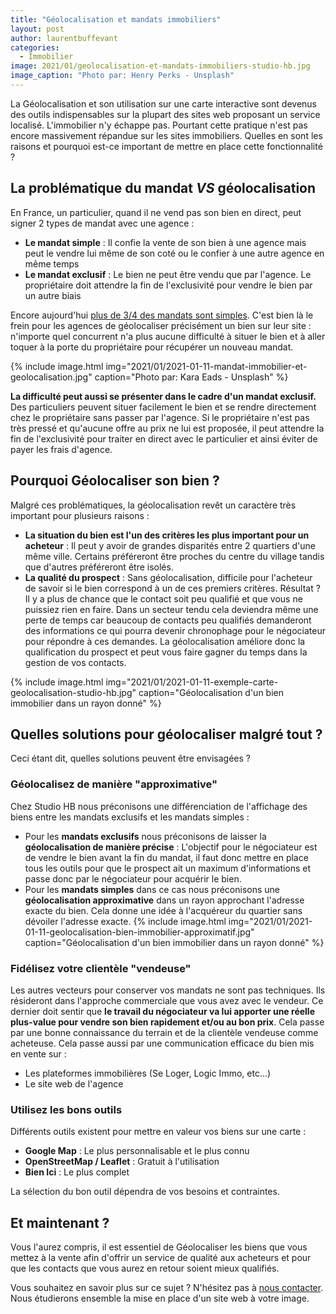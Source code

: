 ```yaml
---
title: "Géolocalisation et mandats immobiliers"
layout: post
author: laurentbuffevant
categories:
  - Immobilier
image: 2021/01/geolocalisation-et-mandats-immobiliers-studio-hb.jpg
image_caption: "Photo par: Henry Perks - Unsplash"
---
```



La Géolocalisation et son utilisation sur une carte interactive sont devenus des outils indispensables sur la plupart des sites web proposant un service localisé. L'immobilier n'y échappe pas. Pourtant cette pratique n'est pas encore massivement répandue sur les sites immobiliers. Quelles en sont les raisons et pourquoi est-ce important de mettre en place cette fonctionnalité ?

## La problématique du mandat _VS_ géolocalisation

En France, un particulier, quand il ne vend pas son bien en direct, peut signer 2 types de mandat avec une agence :
* **Le mandat simple** : Il confie la vente de son bien à une agence mais peut le vendre lui même de son coté ou le confier à une autre agence en même temps
* **Le mandat exclusif** : Le bien ne peut être vendu que par l'agence. Le propriétaire doit attendre la fin de l'exclusivité pour vendre le bien par un autre biais

Encore aujourd'hui [plus de 3/4 des mandats sont simples](https://immo2.pro/tendances-immobilier/les-statistiques-les-plus-percutantes-pour-faire-valoir-votre-offre-de-services-aupres-de-vos-acheteurs-vendeurs/). C'est bien là le frein pour les agences de géolocaliser précisément un bien sur leur site : n'importe quel concurrent n'a plus aucune difficulté à situer le bien et à aller toquer à la porte du propriétaire pour récupérer un nouveau mandat.

{% include image.html img="2021/01/2021-01-11-mandat-immobilier-et-geolocalisation.jpg" caption="Photo par: Kara Eads - Unsplash" %}

**La difficulté peut aussi se présenter dans le cadre d'un mandat exclusif.** Des particuliers peuvent situer facilement le bien et se rendre directement chez le propriétaire sans passer par l'agence. Si le propriétaire n'est pas très pressé et qu'aucune offre au prix ne lui est proposée, il peut attendre la fin de l'exclusivité pour traiter en direct avec le particulier et ainsi éviter de payer les frais d'agence.

## Pourquoi Géolocaliser son bien ?

Malgré ces problématiques, la géolocalisation revêt un caractère très important pour plusieurs raisons :
* **La situation du bien est l'un des critères les plus important pour un acheteur** : Il peut y avoir de grandes disparités entre 2 quartiers d'une même ville. Certains préféreront être proches du centre du village tandis que d'autres préféreront être isolés.
* **La qualité du prospect** : Sans géolocalisation, difficile pour l'acheteur de savoir si le bien correspond à un de ces premiers critères. Résultat ? Il y a plus de chance que le contact soit peu qualifié et que vous ne puissiez rien en faire. Dans un secteur tendu cela deviendra même une perte de temps car beaucoup de contacts peu qualifiés demanderont des informations ce qui pourra devenir chronophage pour le négociateur pour répondre à ces demandes. La géolocalisation améliore donc la qualification du prospect et peut vous faire gagner du temps dans la gestion de vos contacts.

{% include image.html img="2021/01/2021-01-11-exemple-carte-geolocalisation-studio-hb.jpg" caption="Géolocalisation d'un bien immobilier dans un rayon donné" %}

## Quelles solutions pour géolocaliser malgré tout ?

Ceci étant dit, quelles solutions peuvent être envisagées ?

### Géolocalisez de manière "approximative"

Chez Studio HB nous préconisons une différenciation de l'affichage des biens entre les mandats exclusifs et les mandats simples :
* Pour les **mandats exclusifs** nous préconisons de laisser la **géolocalisation de manière précise** : L'objectif pour le négociateur est de vendre le bien avant la fin du mandat, il faut donc mettre en place tous les outils pour que le prospect ait un maximum d'informations et passe donc par le négociateur pour acquérir le bien.
* Pour les **mandats simples** dans ce cas nous préconisons une **géolocalisation approximative** dans un rayon approchant l'adresse exacte du bien. Cela donne une idée à l'acquéreur du quartier sans dévoiler l'adresse exacte.
{% include image.html img="2021/01/2021-01-11-geolocalisation-bien-immobilier-approximatif.jpg" caption="Géolocalisation d'un bien immobilier dans un rayon donné" %}

### Fidélisez votre clientèle "vendeuse"

Les autres vecteurs pour conserver vos mandats ne sont pas techniques. Ils résideront dans l'approche commerciale que vous avez avec le vendeur. Ce dernier doit sentir que **le travail du négociateur va lui apporter une réelle plus-value pour vendre son bien rapidement et/ou au bon prix**. Cela passe par une bonne connaissance du terrain et de la clientèle vendeuse comme acheteuse. Cela passe aussi par une communication efficace du bien mis en vente sur :
* Les plateformes immobilières (Se Loger, Logic Immo, etc...)
* Le site web de l'agence


### Utilisez les bons outils

Différents outils existent pour mettre en valeur vos biens sur une carte :
* **Google Map** : Le plus personnalisable et le plus connu
* **OpenStreetMap / Leaflet** : Gratuit à l'utilisation
* **Bien Ici** : Le plus complet

La sélection du bon outil dépendra de vos besoins et contraintes.

## Et maintenant ?

Vous l'aurez compris, il est essentiel de Géolocaliser les biens que vous mettez à la vente afin d'offrir un service de qualité aux acheteurs et pour que les contacts que vous aurez en retour soient mieux qualifiés.

Vous souhaitez en savoir plus sur ce sujet ? N'hésitez pas à [nous contacter](https://www.studio-hb.com/contactez-nous/new). Nous étudierons ensemble la mise en place d'un site web à votre image.
